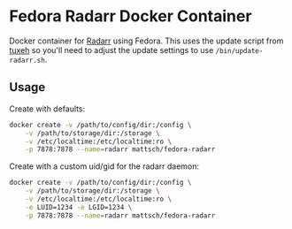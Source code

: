 # Fedora Radarr Docker Container

Docker container for [Radarr](https://radarr.tv/) using Fedora.
This uses the update script from [tuxeh](https://github.com/tuxeh/docker-sonarr)
so you'll need to adjust the update settings to use `/bin/update-radarr.sh`.

## Usage

Create with defaults:

```bash
docker create -v /path/to/config/dir:/config \
    -v /path/to/storage/dir:/storage \
    -v /etc/localtime:/etc/localtime:ro \
    -p 7878:7878 --name=radarr mattsch/fedora-radarr
```

Create with a custom uid/gid for the radarr daemon:

```bash
docker create -v /path/to/config/dir:/config \
    -v /path/to/storage/dir:/storage \
    -v /etc/localtime:/etc/localtime:ro \
    -e LUID=1234 -e LGID=1234 \
    -p 7878:7878 --name=radarr mattsch/fedora-radarr
```
